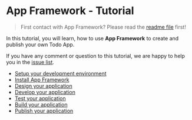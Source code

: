 # App Framework - Tutorial

> First contact with App Framework? Please read the [readme file](../README.md) first!

In this tutorial, you will learn, how to use **App Framework** to create and publish your own Todo App.

If you have any comment or question to this tutorial, we are happy to help you in the [issue list](https://github.com/scriptPilot/app-framework/issues).

- [Setup your development environment](setup.md)
- [Install App Framework](installation.md)
- [Design your application](design.md)
- [Develop your application](development.md)
- [Test your application](testing.md)
- [Build your application](building.md)
- [Publish your application](publishing.md)
